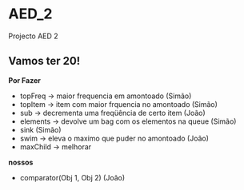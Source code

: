 AED_2
=====

Projecto AED 2

**Vamos ter 20!**
-------------

**Por Fazer**
- topFreq -> maior frequencia em amontoado (Simão)
- topItem -> item com maior frquencia no amontoado (Simão)
- sub -> decrementa uma freqüência de certo item (João)
- elements -> devolve um bag com os elementos na queue (Simão)
- sink (Simão)
- swim -> eleva o maximo que puder no amontoado (João)
- maxChild -> melhorar


**nossos**
- comparator(Obj 1, Obj 2) (João)
